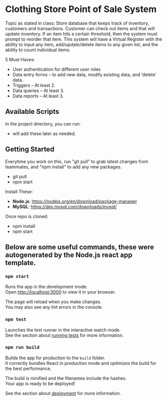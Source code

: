 # Clothing Store Point of Sale System

Topic as stated in class:
Store database that keeps track of inventory, customers and transactions. Customer can check out items and that will update inventory. If an item hits a certain threshold, then the system must prompt to reorder that item. This system will have a Virtual Register with the ability to input any item, add/update/delete items to any given list, and the ability to count individual items.

5 Must Haves:
- User authentication for different user roles
- Data entry forms – to add new data, modify existing data, and ‘delete’ data.
- Triggers – At least 2.
- Data queries – At least 3.
- Data reports – At least 3.

## Available Scripts

In the project directory, you can run:
* will add these later as needed.

## Getting Started

Everytime you work on this, run "git pull" to grab latest changes from teammates, and "npm install" to add any new packages.
- git pull
- npm start

Install These:
- **Node.js**: https://nodejs.org/en/download/package-manager
- **MySQL**: https://dev.mysql.com/downloads/mysql/

Once repo is cloned:
- npm install
- npm start

## Below are some useful commands, these were autogenerated by the Node.js react app template.
### `npm start`

Runs the app in the development mode.\
Open [http://localhost:3000](http://localhost:3000) to view it in your browser.

The page will reload when you make changes.\
You may also see any lint errors in the console.

### `npm test`

Launches the test runner in the interactive watch mode.\
See the section about [running tests](https://facebook.github.io/create-react-app/docs/running-tests) for more information.

### `npm run build`

Builds the app for production to the `build` folder.\
It correctly bundles React in production mode and optimizes the build for the best performance.

The build is minified and the filenames include the hashes.\
Your app is ready to be deployed!

See the section about [deployment](https://facebook.github.io/create-react-app/docs/deployment) for more information.
